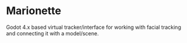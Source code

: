 # Marionette
 Godot 4.x based virtual tracker/interface for working with facial tracking and connecting it with a model/scene.

